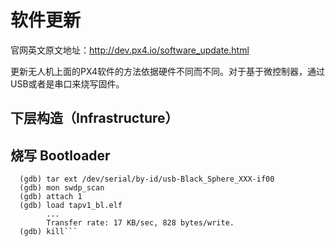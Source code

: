 # 软件更新

官网英文原文地址：http://dev.px4.io/software_update.html


更新无人机上面的PX4软件的方法依据硬件不同而不同。对于基于微控制器，通过USB或者是串口来烧写固件。

## 下层构造（Infrastructure）




## 烧写 Bootloader



```arm-none-eabi-gdb
  (gdb) tar ext /dev/serial/by-id/usb-Black_Sphere_XXX-if00
  (gdb) mon swdp_scan
  (gdb) attach 1
  (gdb) load tapv1_bl.elf
        ...
        Transfer rate: 17 KB/sec, 828 bytes/write.
  (gdb) kill```
```